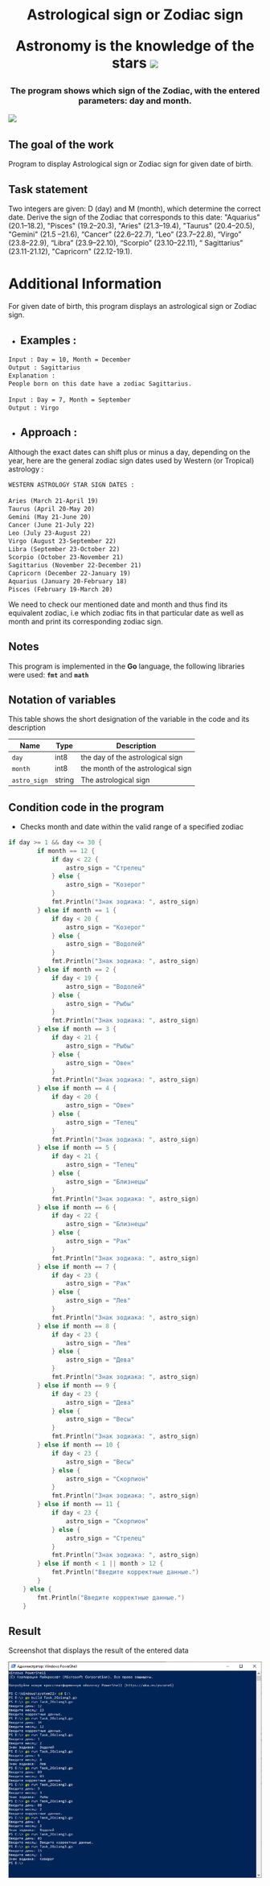 <h1 align="center">Astrological sign or Zodiac sign
<p target="_blank">Astronomy is the knowledge of the stars <img src="https://github.com/blackcater/blackcater/raw/main/images/Hi.gif" height="32"/></p></h1>
<h3 align="center">The program shows which sign of the Zodiac, with the entered parameters: day and month.
</h3>
<img src="https://badges.frapsoft.com/os/v1/open-source.svg?v=103" >

## The goal of the work
Program to display Astrological sign or Zodiac sign for given date of birth.

## Task statement
Two integers are given: D (day) and M (month), which determine the correct date. Derive the sign of the Zodiac that corresponds to this date: "Aquarius" (20.1–18.2), "Pisces" (19.2–20.3), "Aries" (21.3–19.4), "Taurus" (20.4–20.5), "Gemini" (21.5 –21.6), “Cancer” (22.6–22.7), “Leo” (23.7–22.8), “Virgo” (23.8–22.9), “Libra” (23.9–22.10), “Scorpio” (23.10–22.11), “ Sagittarius" (23.11-21.12), "Capricorn" (22.12-19.1).

# Additional Information
For given date of birth, this program displays an astrological sign or Zodiac sign.
- ## Examples :
``` 
Input : Day = 10, Month = December
Output : Sagittarius
Explanation :
People born on this date have a zodiac Sagittarius.

Input : Day = 7, Month = September
Output : Virgo
``` 
- ## Approach :
Although the exact dates can shift plus or minus a day, depending on the year, here are the general zodiac sign dates used by Western (or Tropical) astrology :
``` 
WESTERN ASTROLOGY STAR SIGN DATES :

Aries (March 21-April 19)
Taurus (April 20-May 20)
Gemini (May 21-June 20)
Cancer (June 21-July 22)
Leo (July 23-August 22)
Virgo (August 23-September 22)
Libra (September 23-October 22)
Scorpio (October 23-November 21)
Sagittarius (November 22-December 21)
Capricorn (December 22-January 19)
Aquarius (January 20-February 18)
Pisces (February 19-March 20) 
``` 
We need to check our mentioned date and month and thus find its equivalent zodiac, i.e which zodiac fits in that particular date as well as month and print its corresponding zodiac sign.

## Notes
This program is implemented in the **Go** language, the following libraries were used: **`fmt`** and **`math`**

## Notation of variables
This table shows the short designation of the variable in the code and its description

| Name       | Type   | Description                      |
| ---------- | ------ | -------------------------------- |
| `day` | int8 | the day of the astrological sign |
| `month` | int8 | the month of the astrological sign  |
| `astro_sign` | string | The astrological sign |

## Condition code in the program
- Сhecks month and date within the valid range of a specified zodiac
``` Go
if day >= 1 && day <= 30 {
		if month == 12 {
			if day < 22 {
				astro_sign = "Стрелец"
			} else {
				astro_sign = "Козерог"
			}
			fmt.Println("Знак зодиака: ", astro_sign)
		} else if month == 1 {
			if day < 20 {
				astro_sign = "Козерог"
			} else {
				astro_sign = "Водолей"
			}
			fmt.Println("Знак зодиака: ", astro_sign)
		} else if month == 2 {
			if day < 19 {
				astro_sign = "Водолей"
			} else {
				astro_sign = "Рыбы"
			}
			fmt.Println("Знак зодиака: ", astro_sign)
		} else if month == 3 {
			if day < 21 {
				astro_sign = "Рыбы"
			} else {
				astro_sign = "Овен"
			}
			fmt.Println("Знак зодиака: ", astro_sign)
		} else if month == 4 {
			if day < 20 {
				astro_sign = "Овен"
			} else {
				astro_sign = "Телец"
			}
			fmt.Println("Знак зодиака: ", astro_sign)
		} else if month == 5 {
			if day < 21 {
				astro_sign = "Телец"
			} else {
				astro_sign = "Близнецы"
			}
			fmt.Println("Знак зодиака: ", astro_sign)
		} else if month == 6 {
			if day < 22 {
				astro_sign = "Близнецы"
			} else {
				astro_sign = "Рак"
			}
			fmt.Println("Знак зодиака: ", astro_sign)
		} else if month == 7 {
			if day < 23 {
				astro_sign = "Рак"
			} else {
				astro_sign = "Лев"
			}
			fmt.Println("Знак зодиака: ", astro_sign)
		} else if month == 8 {
			if day < 23 {
				astro_sign = "Лев"
			} else {
				astro_sign = "Дева"
			}
			fmt.Println("Знак зодиака: ", astro_sign)
		} else if month == 9 {
			if day < 23 {
				astro_sign = "Дева"
			} else {
				astro_sign = "Весы"
			}
			fmt.Println("Знак зодиака: ", astro_sign)
		} else if month == 10 {
			if day < 23 {
				astro_sign = "Весы"
			} else {
				astro_sign = "Скорпион"
			}
			fmt.Println("Знак зодиака: ", astro_sign)
		} else if month == 11 {
			if day < 23 {
				astro_sign = "Скорпион"
			} else {
				astro_sign = "Стрелец"
			}
			fmt.Println("Знак зодиака: ", astro_sign)
		} else if month < 1 || month > 12 {
			fmt.Println("Введите корректные данные.")
		}
	} else {
		fmt.Println("Введите корректные данные.")
	}
```

## Result
Screenshot that displays the result of the entered data
<p align="center">
<img  src="https://github.com/HeorhiiZemlianko/Astrological-sign-or-Zodiac-sign/blob/main/task2golang/2.png" alt="Astrological-sign-or-Zodiac-sign"/>
</p>
